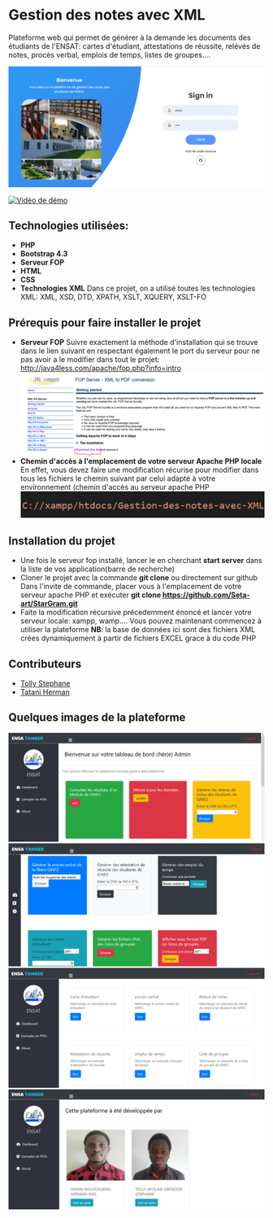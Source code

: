 # Gestion des notes avec XML
Plateforme web qui permet de générer à la demande les documents des étudiants de l'ENSAT: cartes d'étudiant, attestations de réussite, relévés de notes, procès verbal, emplois de temps, listes de groupes....

![](/img/github/xml1.PNG)

<!--<h3> Cliquez sur l'image animé pour voir la démo compléte</h3> -->

[![Vidéo de démo]()](https://drive.google.com/file/d/1d7IQKGkTKHCn3cpjmZ8yBsYtJVImjJfs/view?usp=sharing)

## Technologies utilisées:
* **PHP**
* **Bootstrap 4.3**
* **Serveur FOP**
* **HTML**
* **CSS**
* **Technologies XML**
Dans ce projet, on a utilisé toutes les technologies XML: XML, XSD, DTD, XPATH, XSLT, XQUERY, XSLT-FO

## Prérequis pour faire installer le projet
* **Serveur FOP**
 Suivre exactement la méthode d'installation qui se trouve dans le lien suivant en respectant également le port du serveur pour ne pas avoir a le modifier dans tout le projet:
 http://java4less.com/apache/fop.php?info=intro
 ![](/img/github/fop.PNG)
* **Chemin d'accès à l'emplacement de votre serveur Apache PHP locale**
En effet, vous devez faire une modification récurise pour modifier dans tous les fichiers le chemin suivant par celui adapté à votre environnement (chemin d'accès au serveur apache PHP
![](/img/github/chemin.PNG)

## Installation du projet
* Une fois le serveur fop installé, lancer le en cherchant **start server** dans la liste de vos application(barre de recherche)
* Cloner le projet avec la commande **git clone** ou directement sur github
Dans l'invite de commande, placer vous à l'emplacement de votre serveur apache PHP et exécuter **git clone https://github.com/Seta-art/StarGram.git**
* Faite la modification récursive précedemment énoncé et lancer votre serveur locale: xampp, wamp....
 Vous pouvez maintenant commencez à utiliser la plateforme
 **NB**: la base de données ici sont des fichiers XML crées dynamiquement à partir de fichiers EXCEL grace à du code PHP
 
 
## Contributeurs
* [Tolly Stephane](https://github.com/Seta-art)
* [Tatani Herman](https://github.com/Tatani-Herman)

## Quelques images de la plateforme
![](/img/github/xml2.PNG)<br/>
![](/img/github/xml3.PNG)<br/>
![](/img/github/xml4.PNG)<br/>
![](/img/github/xml5.PNG)
